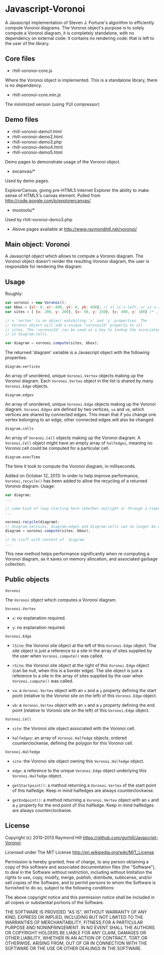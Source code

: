 # Javascript-Voronoi

A Javascript implementation of Steven J. Fortune's algorithm to
efficiently compute Voronoi diagrams. The Voronoi object's purpose is
to solely compute a Voronoi diagram, it is completely standalone, with
no dependency on external code: it contains no rendering code: that is
left to the user of the library.

## Core files

* rhill-voronoi-core.js

Where the Voronoi object is implemented. This is a standalone library, there
is no dependency.

* rhill-voronoi-core.min.js

The minimized version (using YUI compressor)

## Demo files

* rhill-voronoi-demo1.html
* rhill-voronoi-demo2.html
* rhill-voronoi-demo3.php
* rhill-voronoi-demo4.html
* rhill-voronoi-demo5.html

Demo pages to demonstrate usage of the Voronoi object.

* excanvas/*

Used by demo pages.

ExplorerCanvas, giving pre-HTML5 Internet Explorer the ability to make sense
of HTML5's canvas element. Pulled from http://code.google.com/p/explorercanvas/

* mootools/*

Used by rhill-voronoi-demo3.php

* Above pages available at http://www.raymondhill.net/voronoi/


## Main object: Voronoi

A Javascript object which allows to compute a Voronoi diagram.
The Voronoi object doesn't render the resulting Voronoi diagram,
the user is responsible for rendering the diagram.

## Usage

Roughly:

``` javascript
var voronoi = new Voronoi();
var bbox = {xl: 0, xr: 800, yt: 0, yb: 600}; // xl is x-left, xr is x-right, yt is y-top, and yb is y-bottom
var sites = [ {x: 200, y: 200}, {x: 50, y: 250}, {x: 400, y: 100} /* , ... */ ];

// a 'vertex' is an object exhibiting 'x' and 'y' properties. The
// Voronoi object will add a unique 'voronoiId' property to all
// sites. The 'voronoiId' can be used as a key to lookup the associated cell
// in diagram.cells.

var diagram = voronoi.compute(sites, bbox);
```

The returned 'diagram' variable is a Javascript object with the
following properties:

```
diagram.vertices
```

An array of unordered, unique ```Voronoi.Vertex``` objects making up the
Voronoi diagram. Each ```Voronoi.Vertex``` object in the list is shared by
many ```Voronoi.Edge``` objects.

```
diagram.edges
```

An array of unordered, unique ```Voronoi.Edge``` objects making up the
Voronoi diagram. ```Voronoi.Edges``` are defined by two vertices,
```va``` and ```vb```, which vertices are shared by connected edges. This mean
that if you change one vertex belonging to an edge, other connected edges
will also be changed.

```
diagram.cells
```

An array of ```Voronoi.Cell``` objects making up the Voronoi diagram. A
```Voronoi.Cell``` object might have an empty array of ```halfedges```,
meaning no Voronoi cell could be computed for a particular cell.

```
diagram.execTime
```

The time it took to compute the Voronoi diagram, in milliseconds.

Added on October 12, 2013: In order to help improve performance,
`Voronoi.recycle()` has been added to allow the recycling of a returned Voronoi
diagram. Usage:

``` javascript
var diagram;
...

// some kind of loop starting here (whether outright or through a timer)
...

voronoi.recycle(diagram);
// diagram.vertices, diagram.edges and diagram.cells can no longer be used!
diagram = voronoi.compute(sites, bbox);

// do stuff with content of `diagram`
...
```

This new method helps performance significantly when re-computing a Voronoi
diagram, as it saves on memory allocation, and associated garbage collection.

## Public objects

```
Voronoi
```

The ```Voronoi``` object which computes a Voronoi diagram.

```
Voronoi.Vertex
```

* ```x```: no explanation required.

* ```y```: no explanation required.

```
Voronoi.Edge
```

* ```lSite```: the Voronoi site object at the left of this ```Voronoi.Edge```
object. The site object is just a reference to a site in the array of sites
supplied by the user when ```Voronoi.compute()``` was called.

* ```rSite```: the Voronoi site object at the right of this ```Voronoi.Edge```
object (can be null, when this is a border edge). The site object is just a
reference to a site in the array of sites supplied by the user when
```Voronoi.compute()``` was called.

* ```va```: a ```Voronoi.Vertex``` object with an ```x``` and a ```y```
property defining the start point (relative to the Voronoi site on
the left) of this ```Voronoi.Edge``` object.

* ```vb```: a ```Voronoi.Vertex``` object with an ```x``` and a ```y```
property defining the end point (relative to Voronoi site on the left)
of this ```Voronoi.Edge``` object.

```
Voronoi.Cell
```

* ```site```: the Voronoi site object associated with the Voronoi cell.

* ```halfedges```: an array of ```Voronoi.Halfedge``` objects, ordered
counterclockwise, defining the polygon for this Voronoi cell.

```
Voronoi.Halfedge
```

* ```site```: the Voronoi site object owning this ```Voronoi.Halfedge```
object.

* ```edge```: a reference to the unique ```Voronoi.Edge``` object underlying
this ```Voronoi.Halfedge``` object.

* ```getStartpoint()```: a method returning a ```Voronoi.Vertex``` of the start
point of this halfedge. Keep in mind halfedges are always counterclockwise.

* ```getEndpoint()```: a method returning a ```Voronoi.Vertex``` object with
an ```x``` and a ```y``` property for the end point of this halfedge. Keep in
mind halfedges are always counterclockwise.

## License

Copyright (c) 2010-2013 Raymond Hill 
https://github.com/gorhill/Javascript-Voronoi

Licensed under The MIT License 
http://en.wikipedia.org/wiki/MIT_License

Permission is hereby granted, free of charge, to any person obtaining a copy
of this software and associated documentation files (the "Software"), to deal
in the Software without restriction, including without limitation the rights
to use, copy, modify, merge, publish, distribute, sublicense, and/or sell
copies of the Software, and to permit persons to whom the Software is
furnished to do so, subject to the following conditions:

The above copyright notice and this permission notice shall be included in
all copies or substantial portions of the Software.

THE SOFTWARE IS PROVIDED "AS IS", WITHOUT WARRANTY OF ANY KIND, EXPRESS OR
IMPLIED, INCLUDING BUT NOT LIMITED TO THE WARRANTIES OF MERCHANTABILITY,
FITNESS FOR A PARTICULAR PURPOSE AND NONINFRINGEMENT. IN NO EVENT SHALL THE
AUTHORS OR COPYRIGHT HOLDERS BE LIABLE FOR ANY CLAIM, DAMAGES OR OTHER
LIABILITY, WHETHER IN AN ACTION OF CONTRACT, TORT OR OTHERWISE, ARISING FROM,
OUT OF OR IN CONNECTION WITH THE SOFTWARE OR THE USE OR OTHER DEALINGS IN
THE SOFTWARE.
